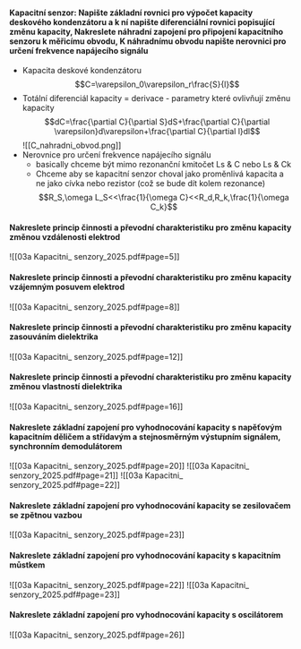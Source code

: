 #### Kapacitní senzor: Napište základní rovnici pro výpočet kapacity deskového kondenzátoru a k ní napište diferenciální rovnici popisující změnu kapacity, Nakreslete náhradní zapojení pro připojení kapacitního senzoru k měřicímu obvodu, K náhradnímu obvodu napište nerovnici pro určení frekvence napájecího signálu
- Kapacita deskové kondenzátoru
$$C=\varepsilon_0\varepsilon_r\frac{S}{l}$$
- Totální diferenciál kapacity = derivace - parametry které ovlivňují změnu kapacity
$$dC=\frac{\partial C}{\partial S}dS+\frac{\partial C}{\partial \varepsilon}d\varepsilon+\frac{\partial C}{\partial l}dl$$
![[C_nahradni_obvod.png]]
- Nerovnice pro určení frekvence napájecího signálu 
	- basically chceme být mimo rezonanční kmitočet Ls & C nebo Ls & Ck 
	- Chceme aby se kapacitní senzor choval jako proměnlivá kapacita a ne jako cívka nebo rezistor (což se bude dít kolem rezonance)
$$R_S,\omega L_S<<\frac{1}{\omega C}<<R_d,R_k,\frac{1}{\omega C_k}$$
#### Nakreslete princip činnosti a převodní charakteristiku pro změnu kapacity změnou vzdálenosti elektrod
![[03a Kapacitni_ senzory_2025.pdf#page=5]]

#### Nakreslete princip činnosti a převodní charakteristiku pro změnu kapacity vzájemným posuvem elektrod
![[03a Kapacitni_ senzory_2025.pdf#page=8]]

#### Nakreslete princip činnosti a převodní charakteristiku pro změnu kapacity zasouváním dielektrika
![[03a Kapacitni_ senzory_2025.pdf#page=12]]

#### Nakreslete princip činnosti a převodní charakteristiku pro změnu kapacity změnou vlastností dielektrika
![[03a Kapacitni_ senzory_2025.pdf#page=16]]
#### Nakreslete základní zapojení pro vyhodnocování kapacity s napěťovým kapacitním děličem a střídavým a stejnosměrným výstupním signálem, synchronním demodulátorem
![[03a Kapacitni_ senzory_2025.pdf#page=20]]
![[03a Kapacitni_ senzory_2025.pdf#page=21]]
![[03a Kapacitni_ senzory_2025.pdf#page=22]]
#### Nakreslete základní zapojení pro vyhodnocování kapacity se zesilovačem se zpětnou vazbou
![[03a Kapacitni_ senzory_2025.pdf#page=23]]
#### Nakreslete základní zapojení pro vyhodnocování kapacity s kapacitním můstkem
![[03a Kapacitni_ senzory_2025.pdf#page=22]]
![[03a Kapacitni_ senzory_2025.pdf#page=23]]
#### Nakreslete základní zapojení pro vyhodnocování kapacity s oscilátorem
![[03a Kapacitni_ senzory_2025.pdf#page=26]]